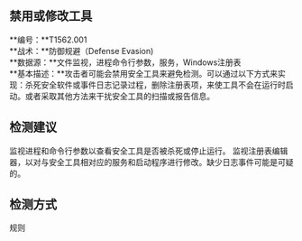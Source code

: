 ## 禁用或修改工具  
**编号：**T1562.001  
**战术：**防御规避（Defense Evasion)  
**数据源：**文件监视，进程命令行参数，服务，Windows注册表  
**基本描述：**攻击者可能会禁用安全工具来避免检测。可以通过以下方式来实现：杀死安全软件或事件日志记录过程，删除注册表项，来使工具不会在运行时启动。或者采取其他方法来干扰安全工具的扫描或报告信息。  
## 检测建议  
监视进程和命令行参数以查看安全工具是否被杀死或停止运行。
监视注册表编辑器，以对与安全工具相对应的服务和启动程序进行修改。缺少日志事件可能是可疑的。  
## 检测方式  
规则